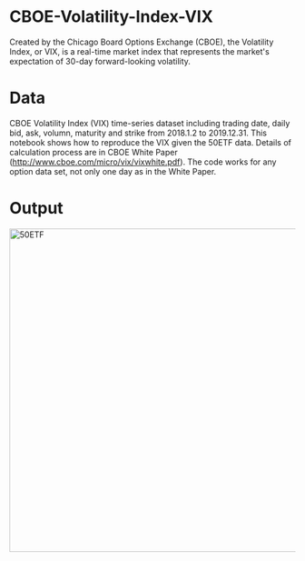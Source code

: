 # CBOE-Volatility-Index-VIX
Created by the Chicago Board Options Exchange (CBOE), the Volatility Index, or VIX, is a real-time market index that represents the market's expectation of 30-day forward-looking volatility. 
# Data
CBOE Volatility Index (VIX) time-series dataset including trading date, daily bid, ask, volumn, maturity and strike from 2018.1.2 to 2019.12.31.
This notebook shows how to reproduce the VIX given the 50ETF data. Details of calculation process are in CBOE White Paper (http://www.cboe.com/micro/vix/vixwhite.pdf). The code works for any option data set, not only one day as in the White Paper.
# Output
<img width="569" alt="50ETF" src="https://user-images.githubusercontent.com/64967284/81499135-dcf96580-92fb-11ea-92ed-4a4a5aa5a0fd.PNG">
